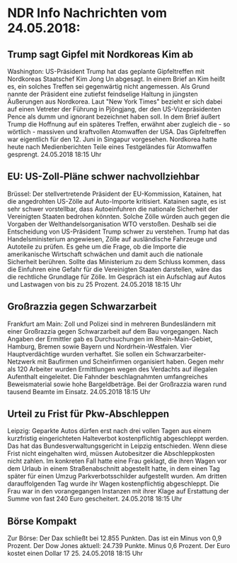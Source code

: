 # NDR Info Nachrichten vom 24.05.2018:


## Trump sagt Gipfel mit Nordkoreas Kim ab
Washington:	US-Präsident Trump hat das geplante Gipfeltreffen mit Nordkoreas Staatschef Kim Jong Un abgesagt. In einem Brief an Kim heißt es, ein solches Treffen sei gegenwärtig nicht angemessen. Als Grund nannte der Präsident eine zutiefst feindselige Haltung in jüngsten Äußerungen aus Nordkorea. Laut "New York Times" bezieht er sich dabei auf einen Vetreter der Führung in Pjöngjang, der den US-Vizepräsidenten Pence als dumm und ignorant bezeichnet haben soll. In dem Brief äußert Trump die Hoffnung auf ein späteres Treffen, erwähnt aber zugleich die - so wörtlich - massiven und kraftvollen Atomwaffen der USA. Das Gipfeltreffen war eigentlich für den 12. Juni in Singapur vorgesehen. Nordkorea hatte heute nach Medienberichten Teile eines Testgeländes für Atomwaffen gesprengt. 24.05.2018 18:15 Uhr 

## EU: US-Zoll-Pläne schwer nachvollziehbar
Brüssel: Der stellvertretende Präsident der EU-Kommission, Katainen, hat die angedrohten US-Zölle auf Auto-Importe kritisiert. Katainen sagte, es ist sehr schwer vorstellbar, dass Autoeinfuhren die nationale Sicherheit der Vereinigten Staaten bedrohen könnten. Solche Zölle würden auch gegen die Vorgaben der Welthandelsorganisation WTO verstoßen. Deshalb sei die Entscheidung von US-Präsident Trump schwer zu verstehen. Trump hat das Handelsministerium angewiesen, Zölle auf ausländische Fahrzeuge und Autoteile zu prüfen. Es gehe um die Frage, ob die Importe die amerikanische Wirtschaft schwächen und damit auch die nationale Sicherheit berühren. Sollte das Ministerium zu dem Schluss kommen, dass die Einfuhren eine Gefahr für die Vereinigten Staaten darstellen, wäre das die rechtliche Grundlage für Zölle. Im Gespräch ist ein Aufschlag auf Autos und Lastwagen von bis zu 25 Prozent. 24.05.2018 18:15 Uhr 

## Großrazzia gegen Schwarzarbeit
Frankfurt am Main: Zoll und Polizei sind in mehreren Bundesländern mit einer Großrazzia gegen Schwarzarbeit auf dem Bau vorgegangen. Nach Angaben der Ermittler gab es Durchsuchungen im Rhein-Main-Gebiet, Hamburg, Bremen sowie Bayern und Nordrhein-Westfalen. Vier Hauptverdächtige wurden verhaftet. Sie sollen ein Schwarzarbeiter-Netzwerk mit Baufirmen und Scheinfirmen organisiert haben. Gegen mehr als 120 Arbeiter wurden Ermittlungen wegen des Verdachts auf illegalen Aufenthalt eingeleitet. Die Fahnder beschlagnahmten umfangreiches Beweismaterial sowie hohe Bargeldbeträge. Bei der Großrazzia waren rund tausend Beamte im Einsatz. 24.05.2018 18:15 Uhr 

## Urteil zu Frist für Pkw-Abschleppen
Leipzig: Geparkte Autos dürfen erst nach drei vollen Tagen aus einem kurzfristig eingerichteten Halteverbot kostenpflichtig abgeschleppt werden. Das hat das Bundesverwaltungsgericht in Leipzig entschieden. Wenn diese Frist nicht eingehalten wird, müssen Autobesitzer die Abschleppkosten nicht zahlen. Im konkreten Fall hatte eine Frau geklagt, die ihren Wagen vor dem Urlaub in einem Straßenabschnitt abgestellt hatte, in dem einen Tag später für einen Umzug Parkverbotsschilder aufgestellt wurden. Am dritten darauffolgenden Tag wurde ihr Wagen kostenpflichtig abgeschleppt. Die Frau war in den vorangegangen Instanzen mit ihrer Klage auf Erstattung der Summe von fast 240 Euro gescheitert. 24.05.2018 18:15 Uhr 

## Börse Kompakt
Zur Börse: Der Dax schließt bei 12.855 Punkten. Das ist ein Minus von 0,9 Prozent. Der Dow Jones aktuell: 24.739 Punkte. Minus 0,6 Prozent. Der Euro kostet einen Dollar 17 25. 24.05.2018 18:15 Uhr 

